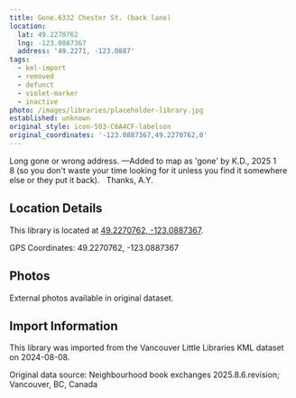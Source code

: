 ```yaml
---
title: Gone.6332 Chester St. (back lane)
location:
  lat: 49.2270762
  lng: -123.0887367
  address: '49.2271, -123.0887'
tags:
  - kml-import
  - removed
  - defunct
  - violet-marker
  - inactive
photo: /images/libraries/placeholder-library.jpg
established: unknown
original_style: icon-503-C6A4CF-labelson
original_coordinates: '-123.0887367,49.2270762,0'
---
```

Long gone or wrong address.
—Added to map as 'gone' by K.D., 2025 1 8 (so you don't waste your time looking for it unless you find it somewhere else or they put it back).  
Thanks, A.Y.

## Location Details

This library is located at [49.2270762, -123.0887367](https://www.google.com/maps?q=49.2270762,-123.0887367).

GPS Coordinates: 49.2270762, -123.0887367

## Photos

External photos available in original dataset.

## Import Information

This library was imported from the Vancouver Little Libraries KML dataset on 2024-08-08.

Original data source: Neighbourhood book exchanges 2025.8.6.revision; Vancouver, BC, Canada
